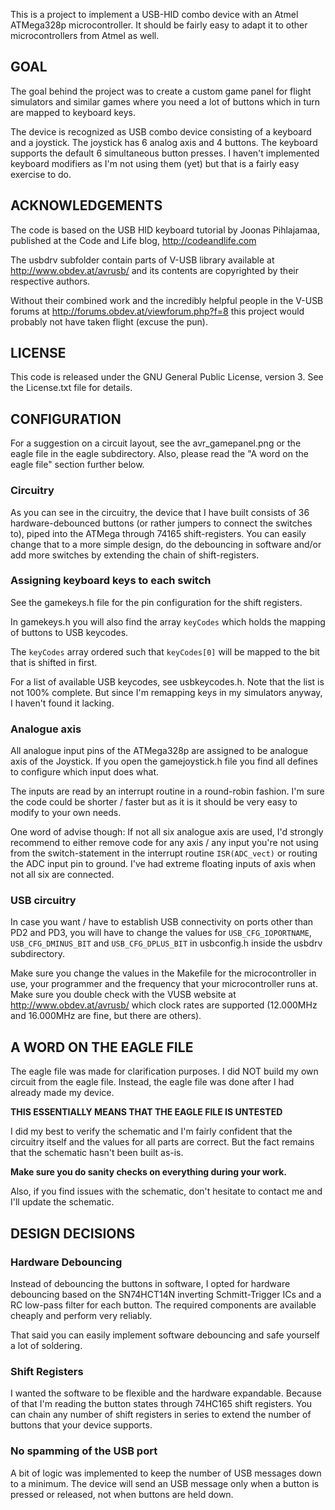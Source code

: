 This is a project to implement a USB-HID combo device with an Atmel ATMega328p
microcontroller. It should be fairly easy to adapt it to other microcontrollers
from Atmel as well.

## GOAL 
The goal behind the project was to create a custom game panel for flight 
simulators and similar games where you need a lot of buttons which in turn are 
mapped to keyboard keys.

The device is recognized as USB combo device consisting of a keyboard and a 
joystick. The joystick has 6 analog axis and 4 buttons. The keyboard supports
the default 6 simultaneous button presses. I haven't implemented keyboard
modifiers as I'm not using them (yet) but that is a fairly easy exercise to do.

## ACKNOWLEDGEMENTS 
The code is based on the USB HID keyboard tutorial by Joonas Pihlajamaa, 
published at the Code and Life blog, http://codeandlife.com

The usbdrv subfolder contain parts of V-USB library available at 
http://www.obdev.at/avrusb/ and its contents are copyrighted by their 
respective authors. 

Without their combined work and the incredibly helpful people in the V-USB 
forums at http://forums.obdev.at/viewforum.php?f=8 this project would 
probably not have taken flight (excuse the pun). 

## LICENSE 
This code is released under the GNU General Public License, version 3. See 
the License.txt file for details.

## CONFIGURATION 
For a suggestion on a circuit layout, see the avr_gamepanel.png or the 
eagle file in the eagle subdirectory. Also, please read the "A word on the 
eagle file" section further below.

### Circuitry
As you can see in the circuitry, the device that I have built consists
of 36 hardware-debounced buttons (or rather jumpers to connect the switches
to), piped into the ATMega through 74165 shift-registers. You can easily
change that to a more simple design, do the debouncing in software and/or
add more switches by extending the chain of shift-registers.

### Assigning keyboard keys to each switch
See the gamekeys.h file for the pin configuration for the shift registers.

In gamekeys.h you will also find the array `keyCodes` which holds the
mapping of buttons to USB keycodes. 

The `keyCodes` array ordered such that `keyCodes[0]` will be mapped to the
bit that is shifted in first. 

For a list of available USB keycodes, see usbkeycodes.h. Note that the list
is not 100% complete. But since I'm remapping keys in my simulators anyway,
I haven't found it lacking.

### Analogue axis
All analogue input pins of the ATMega328p are assigned to be analogue axis
of the Joystick. If you open the gamejoystick.h file you find all defines 
to configure which input does what.

The inputs are read by an interrupt routine in a round-robin fashion. I'm
sure the code could be shorter / faster but as it is it should be very easy
to modify to your own needs.

One word of advise though: If not all six analogue axis are used, I'd strongly
recommend to either remove code for any axis / any input you're not using 
from the switch-statement in the interrupt routine `ISR(ADC_vect)` or routing
the ADC input pin to ground. I've had extreme floating inputs of axis when 
not all six are connected.

### USB circuitry 
In case you want / have to establish USB connectivity on ports other than 
PD2 and PD3, you will have to change the values for `USB_CFG_IOPORTNAME`,
`USB_CFG_DMINUS_BIT` and `USB_CFG_DPLUS_BIT` in usbconfig.h inside the usbdrv 
subdirectory.

Make sure you change the values in the Makefile for the microcontroller in 
use, your programmer and the frequency that your microcontroller runs at. Make 
sure you double check with the VUSB website at http://www.obdev.at/avrusb/ 
which clock rates are supported (12.000MHz and 16.000MHz are fine, but there 
are others).

## A WORD ON THE EAGLE FILE 
The eagle file was made for clarification purposes. I did NOT build my own
circuit from the eagle file. Instead, the eagle file was done after I had 
already made my device.

**THIS ESSENTIALLY MEANS THAT THE EAGLE FILE IS UNTESTED**

I did my best to verify the schematic and I'm fairly confident that the 
circuitry itself and the values for all parts are correct. But the fact remains
that the schematic hasn't been built as-is. 

**Make sure you do sanity checks on everything during your work.**

Also, if you find issues with the schematic, don't hesitate to contact me
and I'll update the schematic.

## DESIGN DECISIONS 
### Hardware Debouncing
Instead of debouncing the buttons in software, I opted for hardware
debouncing based on the SN74HCT14N inverting Schmitt-Trigger ICs and a RC
low-pass filter for each button. The required components are available 
cheaply and perform very reliably.

That said you can easily implement software debouncing and safe yourself a 
lot of soldering.

### Shift Registers
I wanted the software to be flexible and the hardware expandable. Because of 
that I'm reading the button states through 74HC165 shift registers. You can 
chain any number of shift registers in series to extend the number of buttons 
that your device supports.

### No spamming of the USB port
A bit of logic was implemented to keep the number of USB messages down to
a minimum. The device will send an USB message only when a button is pressed
or released, not when buttons are held down.

